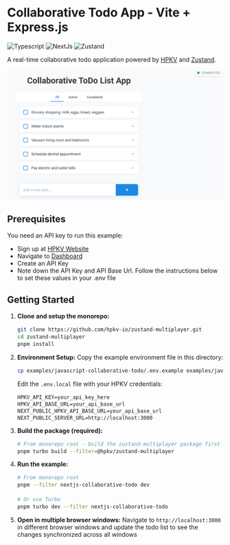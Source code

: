 # Collaborative Todo App - Vite + Express.js

![Typescript](https://img.shields.io/badge/typescript-%23323330.svg?style=for-the-badge&logo=javascript&logoColor=%23F7DF1E)
![NextJs](https://img.shields.io/badge/nextjs-%23646CFF.svg?style=for-the-badge&logo=vite&logoColor=white)
![Zustand](https://img.shields.io/badge/zustand-%23FF6B6B.svg?style=for-the-badge&logo=react&logoColor=white)

A real-time collaborative todo application powered by [HPKV](https://hpkv.io) and [Zustand](https://zustand.docs.pmnd.rs/).

![Collaborative Todo App Screenshot](../../.github/assets/examples/collaborative-todo-list.png)


## Prerequisites

You need an API key to run this example:

- Sign up at [HPKV Website](https://hpkv.io/signup)
- Navigate to [Dashboard](https://hpkv.io/dashboard)
- Create an API Key  
- Note down the API Key and API Base Url. Follow the instructions below to set these values in your .env file

## Getting Started

1. **Clone and setup the monorepo:**
   ```bash
   git clone https://github.com/hpkv-io/zustand-multiplayer.git
   cd zustand-multiplayer
   pnpm install
   ```

2. **Environment Setup:**
   Copy the example environment file in this directory:
   ```bash
   cp examples/javascript-collaborative-todo/.env.example examples/javascript-collaborative-todo/.env.local
   ```

   Edit the `.env.local` file with your HPKV credentials:
   ```env
   HPKV_API_KEY=your_api_key_here
   HPKV_API_BASE_URL=your_api_base_url
   NEXT_PUBLIC_HPKV_API_BASE_URL=your_api_base_url
   NEXT_PUBLIC_SERVER_URL=http://localhost:3000
   ```

3. **Build the package (required):**
   ```bash
   # From monorepo root - build the zustand-multiplayer package first
   pnpm turbo build --filter=@hpkv/zustand-multiplayer
   ```

4. **Run the example:**
   ```bash
   # From monorepo root
   pnpm --filter nextjs-collaborative-todo dev
   
   # Or use Turbo
   pnpm turbo dev --filter nextjs-collaborative-todo
   ```

4. **Open in multiple browser windows:**
   Navigate to `http://localhost:3000` in different browser windows and update the todo list to see the changes synchronized across all windows